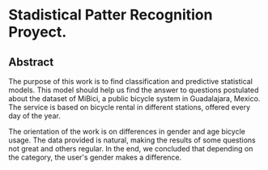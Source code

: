 # Stadistical Patter Recognition Proyect.

## Abstract
The purpose of this work is to find classification and predictive statistical models. This model should help us find the answer to questions postulated about the dataset of MiBici, a public bicycle system in Guadalajara, Mexico. The service is based on bicycle rental in different stations, offered every day of the year.

The orientation of the work is on differences in gender and age bicycle usage. The data provided is natural, making the results of some questions not great and others regular. In the end, we concluded that depending on the category, the user's gender makes a difference. 
